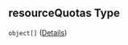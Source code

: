 ## resourceQuotas Type

`object[]` ([Details](btpsa-usecase-properties-services-items-allof-1-then-allof-31-then-allof-2-then-properties-parameters-properties-resourcequotas-items.md))
